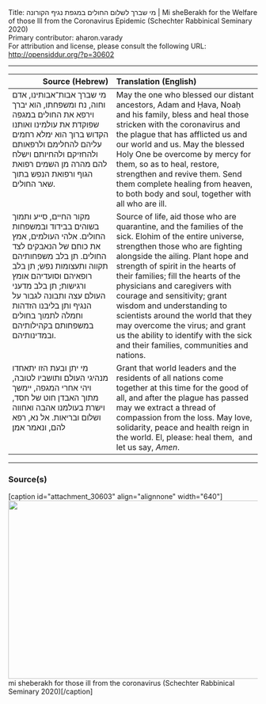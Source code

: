 <html>
<head></head>
<body>
Title: מי שברך לשלום החולים במגפת נגיף הקורונה | Mi sheBerakh for the Welfare of those Ill from the Coronavirus Epidemic (Schechter Rabbinical Seminary 2020)<br />
Primary contributor: aharon.varady<br />
For attribution and license, please consult the following URL: <a href="http://opensiddur.org/?p=30602">http://opensiddur.org/?p=30602</a>
<p />
<hr />

<table style="margin-left: auto;margin-right: auto;" class="draggable">
<thead><tr><th id="x" style="text-align: right;">Source (Hebrew)</th><th style="text-align: left;">Translation (English)</th></tr></thead>
<tbody>
<tr><td style="vertical-align:top;">
<div class="liturgy"><span lang="he">
מי שברך אבות־אבותינו, 
אדם וחוה, נח ומשפחתו, 
הוא יברך וירפא את החולים במגפה 
שפוקדת את עולמינו ואותנו 
הקדוש ברוך הוא ימלא רחמים עליהם 
להחלימם ולרפאותם ולהחזיקם ולהחיותם 
וישלח להם מהרה מן השמים 
רפואת הגוף ורפואת הנפש 
בתוך שאר החולים.
</span></div></td>
 
<td style="vertical-align:top;">
<div class="english">
May the one who blessed our distant ancestors, 
Adam and Ḥava, Noaḥ and his family, 
bless ‎and heal those stricken with the coronavirus and the plague 
that has afflicted us and our ‎world and us. 
May the blessed Holy One be overcome by mercy for them, 
so as to heal, ‎restore, strengthen and revive them. 
Send them complete healing from heaven, 
to both ‎body and soul, 
together with all who are ill.‎
</div></td></tr>


<tr><td style="vertical-align:top;">
<div class="liturgy"><span lang="he">
מקור החיים, 
סייע ותמוך בשוהים בבידוד 
ובמשפחות החולים.
אלהי העולמים, 
אמץ את כוחם של הנאבקים לצד החולים. 
תן בלב משפחותיהם תקווה ותעצומות נפש; 
תן בלב רופאיהם וסועדיהם אומץ ורגישות; 
תן בלב מדעני העולם עצה ותבונה 
לגבור על הנגיף 
ותן בליבנו הזדהות וחמלה לתמוך בחולים במשפחותם 
בקהילותיהם ובמדינותיהם.
</span></div></td>
 
<td style="vertical-align:top;">
<div class="english">
Source of life, 
aid those who are quarantine, 
and the families of the sick. 
Elohim of the ‎entire universe, 
strengthen those who are fighting alongside the ailing. 
Plant hope and ‎strength of spirit in the hearts of their families; 
fill the hearts of the physicians and ‎caregivers with courage and sensitivity; 
grant wisdom and understanding to scientists ‎around the world 
that they may overcome the virus; 
and grant us the ability to identify ‎with the sick and their families, 
communities and nations. ‎
</div></td></tr>


<tr><td style="vertical-align:top;">
<div class="liturgy"><span lang="he">
מי יתן ובעת הזו 
יתאחדו מנהיגי העולם ותושביו לטובה, 
ויהי אחרי המגפה, 
יימשך מתוך האבדן חוט של חסד, 
וישרת בעולמנו אהבה ואחווה ושלום ובריאות. 
אל נא, רפא להם, 
ונאמר אמן׃
</span></div></td>
 
<td style="vertical-align:top;">
<div class="english">
Grant that world leaders and the residents of all nations 
come together at this time for the ‎good of all, 
and after the plague has passed 
may we extract a thread of compassion from ‎the loss. 
May love, solidarity, peace and health reign in the world. 
El, please: heal them, ‎
and let us say, <em>Amen</em>.
</div></td></tr>
</tbody></table>

<hr />

<h3>Source(s)</h3>

[caption id="attachment_30603" align="alignnone" width="640"]<a href="https://opensiddur.org/wp-content/uploads/2020/03/mi-sheberakh-for-those-ill-from-the-coronavirus-Schechter-Rabbinical-Seminary-2020.jpg"><img src="https://opensiddur.org/wp-content/uploads/2020/03/mi-sheberakh-for-those-ill-from-the-coronavirus-Schechter-Rabbinical-Seminary-2020-1024x576.jpg" alt="" width="640" height="360" class="size-large wp-image-30603" /></a> mi sheberakh for those ill from the coronavirus (Schechter Rabbinical Seminary 2020)[/caption]

&nbsp;
</body>
</html>